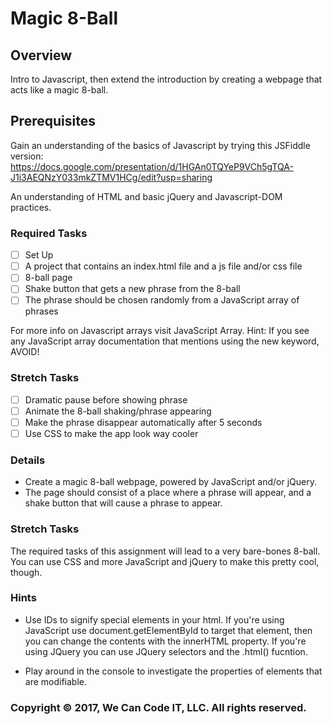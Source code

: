 
# Magic 8-Ball

## Overview

Intro to Javascript, then extend the introduction by creating a webpage that acts like a magic 8-ball.

## Prerequisites
Gain an understanding of the basics of Javascript by trying this JSFiddle version:
https://docs.google.com/presentation/d/1HGAn0TQYeP9VCh5gTQA-J1i3AEQNzY033mkZTMV1HCg/edit?usp=sharing

An understanding of HTML and basic jQuery and Javascript-DOM practices.

### Required Tasks

- [ ] Set Up
- [ ] A project that contains an index.html file and a js file and/or css file
- [ ] 8-ball page
- [ ] Shake button that gets a new phrase from the 8-ball
- [ ] The phrase should be chosen randomly from a JavaScript array of phrases 

For more info on Javascript arrays visit JavaScript Array. Hint: If you see any JavaScript array documentation that mentions using the new keyword, AVOID!

### Stretch Tasks

- [ ] Dramatic pause before showing phrase
- [ ] Animate the 8-ball shaking/phrase appearing
- [ ] Make the phrase disappear automatically after 5 seconds
- [ ] Use CSS to make the app look way cooler

### Details

- Create a magic 8-ball webpage, powered by JavaScript and/or jQuery.
- The page should consist of a place where a phrase will appear, and a shake button that will cause a phrase to appear.

### Stretch Tasks
The required tasks of this assignment will lead to a very bare-bones 8-ball. You can use CSS and more JavaScript and jQuery to make this pretty cool, though.

### Hints

- Use IDs to signify special elements in your html. If you're using JavaScript use document.getElementById to target that element, then you can change the contents with the innerHTML property.  If you're using JQuery you can use JQuery selectors and the .html() fucntion.

- Play around in the console to investigate the properties of elements that are modifiable.

### Copyright &copy; 2017, We Can Code IT, LLC. All rights reserved.

